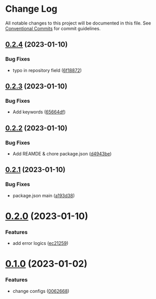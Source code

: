 # Change Log

All notable changes to this project will be documented in this file.
See [Conventional Commits](https://conventionalcommits.org) for commit guidelines.

## [0.2.4](https://github.com/toss/packlint/compare/v0.2.3...v0.2.4) (2023-01-10)

### Bug Fixes

* typo in repository field ([6f18872](https://github.com/toss/packlint/commit/6f1887294e442dbffd00cafb48780c080b1a3220))

## [0.2.3](https://github.toss.com/toss/packlint/compare/v0.2.2...v0.2.3) (2023-01-10)

### Bug Fixes

* Add keywords ([65664df](https://github.toss.com/toss/packlint/commit/65664dfc807502a3dc0f21650b4c26ed5995f800))

## [0.2.2](https://github.toss.com/toss/packlint/compare/v0.2.1...v0.2.2) (2023-01-10)

### Bug Fixes

* Add REAMDE & chore package.json ([d4943be](https://github.toss.com/toss/packlint/commit/d4943be5026a080d86dd33012b5c5279a64a6454))

## [0.2.1](https://github.com/toss/packlint/compare/v0.2.0...v0.2.1) (2023-01-10)

### Bug Fixes

* package.json main ([a193d38](https://github.com/toss/packlint/commit/a193d380078d6b04accb165be15f9bd7de8a97b1))

# [0.2.0](https://github.com/toss/packlint/compare/v0.1.0...v0.2.0) (2023-01-10)

### Features

* add error logics ([ec21259](https://github.com/toss/packlint/commit/ec2125902eaad2cdee5c4e11ec8c26d60b9aebdc))

# [0.1.0](https://github.com/toss/packlint/compare/v0.0.9...v0.1.0) (2023-01-02)

### Features

* change configs ([0062668](https://github.com/toss/packlint/commit/006266897800c0c34a18b76fe977edec9d2666ad))
